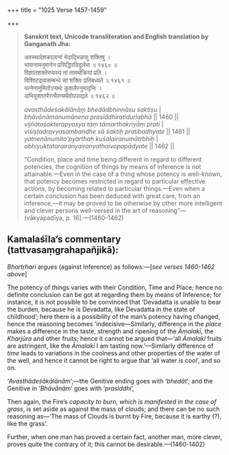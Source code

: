 +++
title = "1025 Verse 1457-1459"

+++
> **Sanskrit text, Unicode transliteration and English translation by Ganganath Jha:** 
>
> अवस्थादेशकालानां भेदाद्भिन्नासु शक्तिषु ।  
> भावानामनुमानेन प्रसिद्धिरतिदुर्लभा ॥ १४६० ॥  
> विज्ञातशक्तेरप्यस्य तां तामर्थक्रियां प्रति ।  
> विशिष्टद्रव्यसम्बन्धे सा शक्तिः प्रतिबध्यते ॥ १४६१ ॥  
> यत्नेनानुमितोऽप्यर्थः कुशलैरनुमातृभिः ।  
> अभियुक्ततरैरन्यैरन्यथैवोपपाद्यते ॥ १४६२ ॥ 
>
> *avasthādeśakālānāṃ bhedādbhinnāsu śaktiṣu* \|  
> *bhāvānāmanumānena prasiddhiratidurlabhā* \|\| 1460 \|\|  
> *vijñātaśakterapyasya tāṃ tāmarthakriyāṃ prati* \|  
> *viśiṣṭadravyasambandhe sā śaktiḥ pratibadhyate* \|\| 1461 \|\|  
> *yatnenānumito'pyarthaḥ kuśalairanumātṛbhiḥ* \|  
> *abhiyuktatarairanyairanyathaivopapādyate* \|\| 1462 \|\| 
>
> “Condition, place and time being different in regard to different potencies, the cognition of things by means of inference is not attainable.—Even in the case of a thing whose potency is well-known, that potency becomes restricted in regard to particular effective actions, by becoming related to particular things.—Even when a certain conclusion has been deduced with great care, from an inference,—it may be proved to be otherwise by other more intelligent and clever persons well-versed in the art of reasoning”—(vākyapadīya, p. 16].—(1460-1462)



## Kamalaśīla’s commentary (tattvasaṃgrahapañjikā):

*Bhartṛhari* argues (against Inference) as follows:—[*see verses 1460-1462 above*]

The potency of things varies with their Condition, Time and Place; hence no definite conclusion can be got at regarding them by means of Inference; for instance, it is not possible to be convinced that ‘Devadatta is unable to bear the burden, because he is Devadatta, like Devadatta in the state of childhood’; here there is a possibility of the man’s potency having changed, hence the reasoning becomes ‘indecisive—Similarly, difference in the *place* makes a difference in the taste, strength and ripening of the *Āmalakī*, the *Kharjūra* and other fruits; hence it cannot be argued that—‘all *Āmalakī* fruits are astringent, like the *Āmalakī* I am tasting now.’—Similarly difference of *time* leads to variations in the coolness and other properties of the water of the well, and hence it cannot be right to argue that ‘all water is cool’, and so on.

‘*Avasthādeśākālānām*’;—the Genitive ending goes with ‘*bhedāt*’; and the Genitive in ‘*Bhāvānām*’ goes with ‘*prasiddhi*’,

Then again, the Fire’s *capacity to burn, which is manifested in the case of* *grass*, is set aside as against the mass of clouds; and there can be no such reasoning as—‘The mass of Clouds is burnt by Fire, because it is earthy (?), like the grass’.

Further, when one man has proved a certain fact, another man, more clever, proves quite the contrary of it; this cannot be desirable.—(1460-1402)


